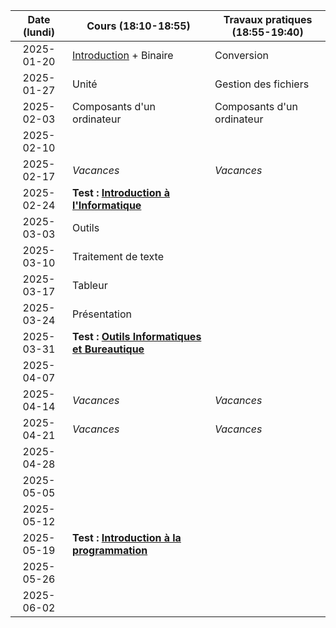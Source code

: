 | Date (lundi) | Cours (18:10-18:55)                                             | Travaux pratiques (18:55-19:40) |
| :----------: | --------------------------------------------------------------- | ------------------------------- |
|  2025-01-20  | [Introduction](/docs/2c/intro) + Binaire                        | Conversion                      |
|  2025-01-27  | Unité                                                           | Gestion des fichiers            |
|  2025-02-03  | Composants d'un ordinateur                                      | Composants d'un ordinateur      |
|  2025-02-10  |                                                                 |                                 |
|  2025-02-17  | _Vacances_                                                      | _Vacances_                      |
|  2025-02-24  | **Test : [Introduction à l'Informatique](/docs/2c/info)**       |                                 |
|  2025-03-03  | Outils                                                          |                                 |
|  2025-03-10  | Traitement de texte                                             |                                 |
|  2025-03-17  | Tableur                                                         |                                 |
|  2025-03-24  | Présentation                                                    |                                 |
|  2025-03-31  | **Test : [Outils Informatiques et Bureautique](/docs/2c/outi)** |                                 |
|  2025-04-07  |                                                                 |                                 |
|  2025-04-14  | _Vacances_                                                      | _Vacances_                      |
|  2025-04-21  | _Vacances_                                                      | _Vacances_                      |
|  2025-04-28  |                                                                 |                                 |
|  2025-05-05  |                                                                 |                                 |
|  2025-05-12  |                                                                 |                                 |
|  2025-05-19  | **Test : [Introduction à la programmation](/docs/2c/prog)**     |                                 |
|  2025-05-26  |                                                                 |                                 |
|  2025-06-02  |                                                                 |                                 |
